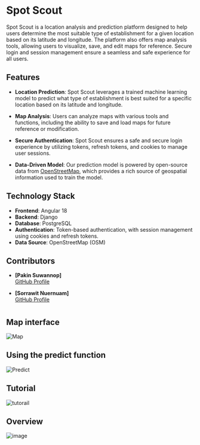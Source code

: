 # Spot Scout

Spot Scout is a location analysis and prediction platform designed to help users determine the most suitable type of establishment for a given location based on its latitude and longitude. The platform also offers map analysis tools, allowing users to visualize, save, and edit maps for reference. Secure login and session management ensure a seamless and safe experience for all users.

## Features

- **Location Prediction**: Spot Scout leverages a trained machine learning model to predict what type of establishment is best suited for a specific location based on its latitude and longitude.
  
- **Map Analysis**: Users can analyze maps with various tools and functions, including the ability to save and load maps for future reference or modification.

- **Secure Authentication**: Spot Scout ensures a safe and secure login experience by utilizing tokens, refresh tokens, and cookies to manage user sessions.

- **Data-Driven Model**: Our prediction model is powered by open-source data from [OpenStreetMap](https://www.openstreetmap.org/), which provides a rich source of geospatial information used to train the model.

## Technology Stack

- **Frontend**: Angular 18
- **Backend**: Django
- **Database**: PostgreSQL
- **Authentication**: Token-based authentication, with session management using cookies and refresh tokens.
- **Data Source**: OpenStreetMap (OSM)

## Contributors

- **[Pakin Suwannop]**   
  [GitHub Profile](https://github.com/SpiritJom) 

- **[Sorrawit Nuernuam]**    
  [GitHub Profile](https://github.com/PONDRICK) 

# 

## **Map interface**  
![Map](https://github.com/user-attachments/assets/715b87aa-84a7-43a1-87e0-6edf882ec73c)

## **Using the predict function**  
![Predict](https://github.com/user-attachments/assets/b47b12d9-67c5-4955-a118-31432982d033)

## **Tutorial**  
![tutorail](https://github.com/user-attachments/assets/411c01bc-6202-4788-9f5e-143e683a5547)

## **Overview**  
![image](https://github.com/user-attachments/assets/37927186-756a-46e6-82bf-3ac67b50033b)




